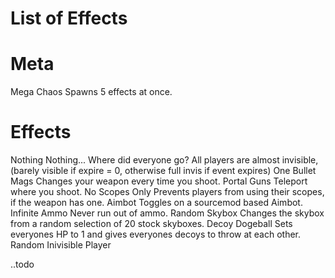# List of Effects


# Meta
Mega Chaos				Spawns 5 effects at once.


# Effects
Nothing					Nothing...
Where did everyone go?	All players are almost invisible, (barely visible if expire = 0, otherwise full invis if event expires)
One Bullet Mags			Changes your weapon every time you shoot.
Portal Guns				Teleport where you shoot.
No Scopes Only			Prevents players from using their scopes, if the weapon has one.
Aimbot					Toggles on a sourcemod based Aimbot.
Infinite Ammo			Never run out of ammo.
Random Skybox			Changes the skybox from a random selection of 20 stock skyboxes.
Decoy Dogeball			Sets everyones HP to 1 and gives everyones decoys to throw at each other.
Random Inivisible Player	



..todo